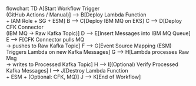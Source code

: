 flowchart TD
    A[Start Workflow Trigger<br/>(GitHub Actions / Manual)] --> B[Deploy Lambda Function<br/>+ IAM Role + SG + ESM]
    B --> C[Deploy IBM MQ on EKS]
    C --> D[Deploy CFK Connector<br/>(IBM MQ → Raw Kafka Topic)]
    D --> E[Insert Messages into IBM MQ Queue]
    E --> F[CFK Connector pulls MQ<br/>→ pushes to Raw Kafka Topic]
    F --> G[Event Source Mapping (ESM)<br/>Triggers Lambda on new Kafka Messages]
    G --> H[Lambda processes Raw Msg<br/>→ writes to Processed Kafka Topic]
    H --> I[(Optional) Verify Processed Kafka Messages]
    I --> J[Destroy Lambda Function<br/>+ ESM + (Optional: CFK, MQ)]
    J --> K[End of Workflow]
